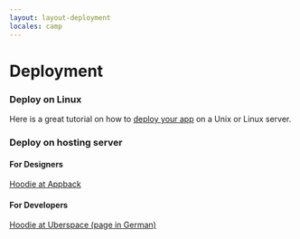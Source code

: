 ```yaml
---
layout: layout-deployment
locales: camp
---
```


# Deployment

### Deploy on Linux
Here is a great tutorial on how to <a href="../deployment/linux.html">deploy your app</a> on a Unix or Linux server.

### Deploy on hosting server
#### For Designers
<a href="https://appback.com/">Hoodie at Appback</a>

#### For Developers
<a href="https://wiki.uberspace.de/cool:hoodie">Hoodie at Uberspace (page in German)</a>
